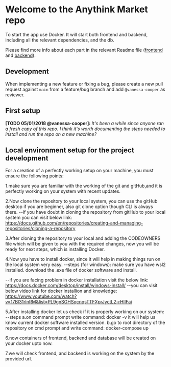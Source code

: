# Welcome to the Anythink Market repo

To start the app use Docker. It will start both frontend and backend, including all the relevant dependencies, and the db.

Please find more info about each part in the relevant Readme file ([frontend](frontend/readme.md) and [backend](backend/README.md)).

## Development

When implementing a new feature or fixing a bug, please create a new pull request against `main` from a feature/bug branch and add `@vanessa-cooper` as reviewer.

## First setup

**[TODO 05/01/2018 @vanessa-cooper]:** _It's been a while since anyone ran a fresh copy of this repo. I think it's worth documenting the steps needed to install and run the repo on a new machine?_

## Local environment setup for the project development

For a creation of a perfectly working setup on your machine, you must ensure the following points:

1.make sure you are familiar with the working of the git and gitHub,and it is perfectly working on your system with recent updates.

2.Now clone the repository to your local system, you can use the gitHub desktop if you are beginner, also git clone option though CLI is always there.
 --if you have doubt in cloning the repository from gitHub to your local system you can visit below link:
   https://docs.github.com/en/repositories/creating-and-managing-repositories/cloning-a-repository

3.After cloning the repository to your local and adding the CODEOWNERS file which will be given to you with the required changes, now you will be ready for next steps, which is installing Docker.

4.Now you have to install docker, since it will help in making things run on the local system very easy.
 --steps (for windows):
    make sure you have wsl2 installed.
    download the .exe file of docker software and install.

 --if you are facing problem in docker installation visit the below link:
   https://docs.docker.com/desktop/install/windows-install/
 --you can visit below video link for docker installion and knowledge:
   https://www.youtube.com/watch?v=17Bl31rlnRM&list=PL9gnSGHSqcnqsTTFXprJyctL2-rHIIFai

5.After installing docker let us check if it is properly working on our system:
 --steps
   a.on command prompt write command: docker -v
     it will help us know current docker software installed version.
   b.go to root directory of the repository on cmd prompt and write command: docker-compose up

6.now containers of frontend, backend and database will be created on your docker upto now.

7.we will check frontend, and backend is working on the system by the provided url.
 

